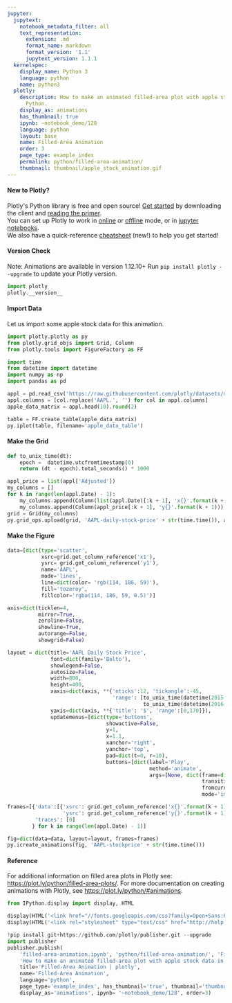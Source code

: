 ```yaml
---
jupyter:
  jupytext:
    notebook_metadata_filter: all
    text_representation:
      extension: .md
      format_name: markdown
      format_version: '1.1'
      jupytext_version: 1.1.1
  kernelspec:
    display_name: Python 3
    language: python
    name: python3
  plotly:
    description: How to make an animated filled-area plot with apple stock data in
      Python.
    display_as: animations
    has_thumbnail: true
    ipynb: ~notebook_demo/128
    language: python
    layout: base
    name: Filled-Area Animation
    order: 3
    page_type: example_index
    permalink: python/filled-area-animation/
    thumbnail: thumbnail/apple_stock_animation.gif
---
```


#### New to Plotly?
Plotly's Python library is free and open source! [Get started](https://plot.ly/python/getting-started/) by downloading the client and [reading the primer](https://plot.ly/python/getting-started/).
<br>You can set up Plotly to work in [online](https://plot.ly/python/getting-started/#initialization-for-online-plotting) or [offline](https://plot.ly/python/getting-started/#initialization-for-offline-plotting) mode, or in [jupyter notebooks](https://plot.ly/python/getting-started/#start-plotting-online).
<br>We also have a quick-reference [cheatsheet](https://images.plot.ly/plotly-documentation/images/python_cheat_sheet.pdf) (new!) to help you get started!


#### Version Check
Note: Animations are available in version 1.12.10+
Run `pip install plotly --upgrade` to update your Plotly version.

```python
import plotly
plotly.__version__
```

#### Import Data
Let us import some apple stock data for this animation.

```python
import plotly.plotly as py
from plotly.grid_objs import Grid, Column
from plotly.tools import FigureFactory as FF

import time
from datetime import datetime
import numpy as np
import pandas as pd

appl = pd.read_csv('https://raw.githubusercontent.com/plotly/datasets/master/finance-charts-apple.csv')
appl.columns = [col.replace('AAPL.', '') for col in appl.columns]
apple_data_matrix = appl.head(10).round(2)

table = FF.create_table(apple_data_matrix)
py.iplot(table, filename='apple_data_table')
```

#### Make the Grid

```python
def to_unix_time(dt):
    epoch =  datetime.utcfromtimestamp(0)
    return (dt - epoch).total_seconds() * 1000

appl_price = list(appl['Adjusted'])
my_columns = []
for k in range(len(appl.Date) - 1):
    my_columns.append(Column(list(appl.Date)[:k + 1], 'x{}'.format(k + 1)))
    my_columns.append(Column(appl_price[:k + 1], 'y{}'.format(k + 1)))
grid = Grid(my_columns)
py.grid_ops.upload(grid, 'AAPL-daily-stock-price' + str(time.time()), auto_open=False)
```

#### Make the Figure

```python
data=[dict(type='scatter',
           xsrc=grid.get_column_reference('x1'),
           ysrc= grid.get_column_reference('y1'),
           name='AAPL',
           mode='lines',
           line=dict(color= 'rgb(114, 186, 59)'),
           fill='tozeroy',
           fillcolor='rgba(114, 186, 59, 0.5)')]

axis=dict(ticklen=4,
          mirror=True,
          zeroline=False,
          showline=True,
          autorange=False,
          showgrid=False)

layout = dict(title='AAPL Daily Stock Price',
              font=dict(family='Balto'),
              showlegend=False,
              autosize=False,
              width=800,
              height=400,
              xaxis=dict(axis, **{'nticks':12, 'tickangle':-45,
                                  'range': [to_unix_time(datetime(2015, 2, 17)),
                                            to_unix_time(datetime(2016, 11, 30))]}),
              yaxis=dict(axis, **{'title': '$', 'range':[0,170]}),
              updatemenus=[dict(type='buttons',
                                showactive=False,
                                y=1,
                                x=1.1,
                                xanchor='right',
                                yanchor='top',
                                pad=dict(t=0, r=10),
                                buttons=[dict(label='Play',
                                              method='animate',
                                              args=[None, dict(frame=dict(duration=50, redraw=False),
                                                               transition=dict(duration=0),
                                                               fromcurrent=True,
                                                               mode='immediate')])])])

frames=[{'data':[{'xsrc': grid.get_column_reference('x{}'.format(k + 1)),
                  'ysrc': grid.get_column_reference('y{}'.format(k + 1))}],
         'traces': [0]
        } for k in range(len(appl.Date) - 1)]

fig=dict(data=data, layout=layout, frames=frames)
py.icreate_animations(fig, 'AAPL-stockprice' + str(time.time()))
```

#### Reference
For additional information on filled area plots in Plotly see: https://plot.ly/python/filled-area-plots/.
For more documentation on creating animations with Plotly, see https://plot.ly/python/#animations.

```python
from IPython.display import display, HTML

display(HTML('<link href="//fonts.googleapis.com/css?family=Open+Sans:600,400,300,200|Inconsolata|Ubuntu+Mono:400,700" rel="stylesheet" type="text/css" />'))
display(HTML('<link rel="stylesheet" type="text/css" href="http://help.plot.ly/documentation/all_static/css/ipython-notebook-custom.css">'))

!pip install git+https://github.com/plotly/publisher.git --upgrade
import publisher
publisher.publish(
    'filled-area-animation.ipynb', 'python/filled-area-animation/', 'Filled-Area Animation | plotly',
    'How to make an animated filled-area plot with apple stock data in Python.',
    title='Filled-Area Animation | plotly',
    name='Filled-Area Animation',
    language='python',
    page_type='example_index', has_thumbnail='true', thumbnail='thumbnail/apple_stock_animation.gif',
    display_as='animations', ipynb= '~notebook_demo/128', order=3)
```

```python

```
